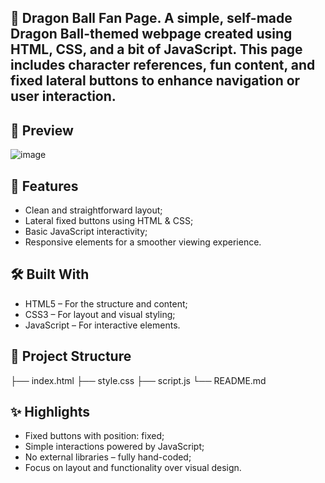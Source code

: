 ## 🐉 Dragon Ball Fan Page. A simple, self-made Dragon Ball-themed webpage created using HTML, CSS, and a bit of JavaScript. This page includes character references, fun content, and fixed lateral buttons to enhance navigation or user interaction.

## 📸 Preview

![image](https://github.com/user-attachments/assets/5db66b0b-7d16-4846-8a4c-dfeaacb6f20e)

## 🌟 Features

- Clean and straightforward layout;
- Lateral fixed buttons using HTML & CSS;
- Basic JavaScript interactivity;
- Responsive elements for a smoother viewing experience.

## 🛠️ Built With

- HTML5 – For the structure and content;
- CSS3 – For layout and visual styling;
- JavaScript – For interactive elements.

## 📂 Project Structure
├── index.html
├── style.css
├── script.js
└── README.md

## ✨ Highlights

- Fixed buttons with position: fixed;
- Simple interactions powered by JavaScript;
- No external libraries – fully hand-coded;
- Focus on layout and functionality over visual design.
